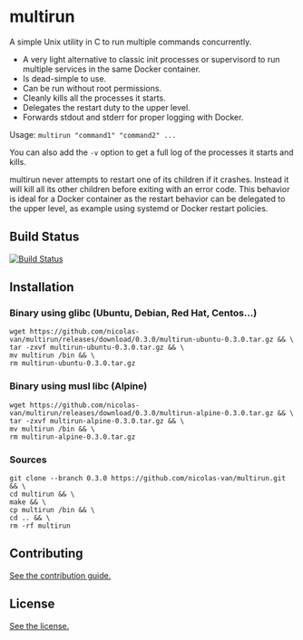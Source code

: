 
# multirun

A simple Unix utility in C to run multiple commands concurrently.

* A very light alternative to classic init processes or supervisord to run multiple services in the same Docker container.
* Is dead-simple to use.
* Can be run without root permissions.
* Cleanly kills all the processes it starts.
* Delegates the restart duty to the upper level.
* Forwards stdout and stderr for proper logging with Docker.

Usage: `multirun "command1" "command2" ...`

You can also add the `-v` option to get a full log of the processes it starts and kills.

multirun never attempts to restart one of its children if it crashes. Instead it will kill all its other children before exiting with an error code. This behavior is ideal for a Docker container as the restart behavior can be delegated to the upper level, as example using systemd or Docker restart policies.

## Build Status

[![Build Status](https://travis-ci.org/nicolas-van/multirun.svg?branch=master)](https://travis-ci.org/nicolas-van/multirun)

## Installation

### Binary using glibc (Ubuntu, Debian, Red Hat, Centos...)

    wget https://github.com/nicolas-van/multirun/releases/download/0.3.0/multirun-ubuntu-0.3.0.tar.gz && \
    tar -zxvf multirun-ubuntu-0.3.0.tar.gz && \
    mv multirun /bin && \
    rm multirun-ubuntu-0.3.0.tar.gz
    
### Binary using musl libc (Alpine)

    wget https://github.com/nicolas-van/multirun/releases/download/0.3.0/multirun-alpine-0.3.0.tar.gz && \
    tar -zxvf multirun-alpine-0.3.0.tar.gz && \
    mv multirun /bin && \
    rm multirun-alpine-0.3.0.tar.gz
    
### Sources

    git clone --branch 0.3.0 https://github.com/nicolas-van/multirun.git && \
    cd multirun && \
    make && \
    cp multirun /bin && \
    cd .. && \
    rm -rf multirun

## Contributing

[See the contribution guide.](CONTRIBUTING.md)

## License

[See the license.](LICENSE.md)
